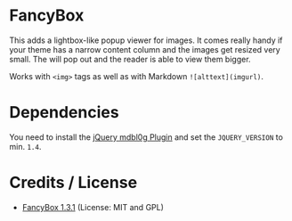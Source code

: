 # FancyBox
This adds a lightbox-like popup viewer for images. It comes really handy if your theme has a narrow content column and the images get resized very small. The will pop out and the reader is able to view them bigger.

Works with `<img>` tags as well as with Markdown `![alttext](imgurl)`.

# Dependencies
You need to install the [jQuery mdbl0g Plugin]() and set the `JQUERY_VERSION` to min. `1.4`.

# Credits / License
* [FancyBox 1.3.1](http://fancybox.net/) (License: MIT and GPL)